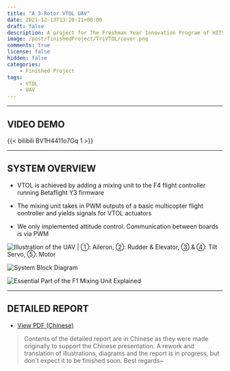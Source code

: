 ```yaml
---
title: "A 3-Rotor VTOL UAV"
date: 2021-12-13T13:20:21+08:00
draft: false
description: A project for The Freshman Year Innovation Program of HITSZ (2019)
image: /post/finishedProject/TriVTOL/cover.png
comments: true
license: false
hidden: false
categories:
    - Finished Project
tags:
    - VTOL
    - UAV
---
```


---
## VIDEO DEMO

{{< bilibili BV1H4411o7Gq 1 >}}

---
## SYSTEM OVERVIEW

* VTOL is achieved by adding a mixing unit to the F4 flight controller running Betaflight Y3 firmware

* The mixing unit takes in PWM outputs of a basic multicopter flight controller and yields signals for VTOL actuators

* We only implemented attitude control. Communication between boards is via PWM

![Illustration of the UAV | ①: Aileron, ②: Rudder & Elevator, ③ & ④: Tilt Servo, ⑤: Motor](/post/finishedProject/TriVTOL/illustration.png)

![System Block Diagram](/post/finishedProject/TriVTOL/overview.png)

![Essential Part of the F1 Mixing Unit Explained](/post/finishedProject/TriVTOL/math.png)

---
## DETAILED REPORT

* [View PDF (Chinese)](https://github.com/ErcBunny/sharedDocs/raw/main/Design%2C%20Control%20and%20Mixing%20of%203-Rotor%20VTOL%20UAVs.pdf)

> Contents of the detailed report are in Chinese as they were made originally to support the Chinese presentation. A rework and translation of illustrations, diagrams and the report is in progress, but don't expect it to be finished soon. Best regards~